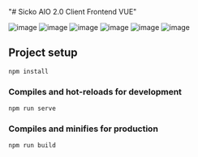 "# Sicko AIO 2.0 Client Frontend VUE" 


![image](https://github.com/user-attachments/assets/4d8cc903-05a8-47b2-9d65-36cccd7f366c)
![image](https://github.com/user-attachments/assets/1861b264-14e9-4ee8-818c-b13fa7ca0e66)
![image](https://github.com/user-attachments/assets/e74479f2-6f8b-4afd-b890-1152ca95f346)
![image](https://github.com/user-attachments/assets/68ed9c9c-fcae-4081-8bc3-49c2ec4466ad)
![image](https://github.com/user-attachments/assets/df15afcd-25c0-4354-a8ae-8f315f08dea6)
![image](https://github.com/user-attachments/assets/c8ba2723-43fd-4831-b416-6bc6be2aa731)

## Project setup

```
npm install
```

### Compiles and hot-reloads for development

```
npm run serve
```

### Compiles and minifies for production

```
npm run build
```

